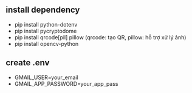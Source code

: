 ## install dependency ##
- pip install python-dotenv 
- pip install pycryptodome 
- pip install qrcode[pil] pillow (qrcode: tạo QR, pillow: hỗ trợ xử lý ảnh)
- pip install opencv-python

## create .env ##
- GMAIL_USER=your_email 
- GMAIL_APP_PASSWORD=your_app_pass 
